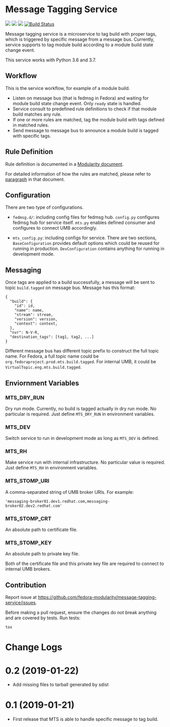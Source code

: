 # Message Tagging Service

![](https://img.shields.io/pypi/v/message-tagging-service.svg?label=PyPI)
![](https://img.shields.io/pypi/pyversions/message-tagging-service.svg?label=Python)
![](https://img.shields.io/pypi/l/message-tagging-service.svg?colorB=green&label=License)
[![Build Status](https://travis-ci.org/fedora-modularity/message-tagging-service.svg?branch=master)](https://travis-ci.org/fedora-modularity/message-tagging-service)

Message tagging service is a microservice to tag build with proper tags, which
is triggered by specific message from a message bus. Currently, service
supports to tag module build according to a module build state change event.

This service works with Python 3.6 and 3.7.

## Workflow

This is the service workflow, for example of a module build.

- Listen on message bus (that is fedmsg in Fedora) and waiting for module build
  state change event. Only ``ready`` state is handled.
- Service consult to predefined rule definitions to check if that module build
  matches any rule.
- If one or more rules are matched, tag the module build with tags defined in
  matched rules.
- Send message to message bus to announce a module build is tagged with
  specific tags.

## Rule Definition

Rule definition is documented in a [Modularity document](https://pagure.io/modularity/blob/master/f/drafts/module-tagging-service/format.md).

For detailed information of how the rules are matched, please refer to [paragraph](https://pagure.io/modularity/blob/master/f/drafts/module-tagging-service/format.md?text=True#_8) in that document.

## Configuration

There are two type of configurations.

- ``fedmsg.d/``: including config files for fedmsg hub. ``config.py`` configures
  fedmsg hub for service itself. ``mts.py`` enables defined consumer and
  configures to connect UMB accordingly.

- ``mts_config.py``: including configs for service. There are two sections,
  ``BaseConfiguration`` provides default options which could be reused for
  running in production. ``DevConfiguration`` contains anything for running in
  development mode.

## Messaging

Once tags are applied to a build successfully, a message will be sent to topic
``build.tagged`` on message bus. Message has this format:

```
{
  "build": {
    "id": id,
    "name": name,
    "stream": stream,
    "version": version,
    "context": context,
  },
  "nvr": N-V-R,
  "destination_tags": [tag1, tag2, ...]
}
```

Different message bus has different topic prefix to construct the full topic
name. For Fedora, a full topic name could be
``org.fedoraproject.prod.mts.build.tagged``. For internal UMB, it could be
``VirtualTopic.eng.mts.build.tagged``.

## Enviornment Variables

### MTS_DRY_RUN

Dry run mode. Currently, no build is tagged actually in dry run mode. No
particular is required. Just define ``MTS_DRY_RUN`` in environment variables.

### MTS_DEV

Switch service to run in development mode as long as ``MTS_DEV`` is defined.

### MTS_RH

Make service run with internal infrastructure. No particular value is required.
Just define ``MTS_RH`` in environment variables. 

### MTS_STOMP_URI

A comma-separated string of UMB broker URIs. For example:

```
'messaging-broker01.dev1.redhat.com,messaging-broker02.dev2.redhat.com'
```

### MTS_STOMP_CRT

An absolute path to certificate file.

### MTS_STOMP_KEY

An absolute path to private key file.

Both of the certificate file and this private key file are required to connect
to internal UMB brokers.

## Contribution

Report issue at https://github.com/fedora-modularity/message-tagging-service/issues.

Before making a pull request, ensure the changes do not break anything and are
covered by tests. Run tests:

```
tox
```

# Change Logs

# 0.2 (2019-01-22)

- Add missing files to tarball generated by sdist

# 0.1 (2019-01-21)

- First release that MTS is able to handle specific message to tag build.
